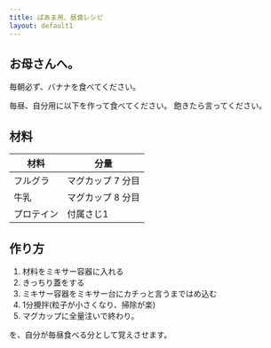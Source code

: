 ```yaml
---
title: ばあま用、昼食レシピ
layout: default1
---
```

## お母さんへ。
毎朝必ず、バナナを食べてください。

毎昼、自分用に以下を作って食べてください。
飽きたら言ってください。

## 材料
| 材料 | 分量 |
| --- | --- |
| フルグラ | マグカップ 7 分目 |
| 牛乳 | マグカップ 8 分目 |
| プロテイン | 付属さじ1　|

## 作り方
1. 材料をミキサー容器に入れる
1. きっちり蓋をする
1. ミキサー容器をミキサー台にカチっと言うまではめ込む
1. 1分攪拌(粒子が小さくなり、掃除が楽)
1. マグカップに全量注いで終わり。

を、自分が毎昼食べる分として覚えさせます。
